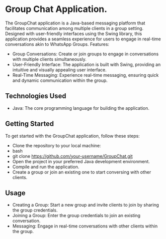 # Group Chat Application.

The GroupChat application is a Java-based messaging platform that facilitates communication among multiple clients in a group setting. Designed with user-friendly interfaces using the Swing library, this application provides a seamless experience for users to engage in real-time conversations akin to WhatsApp Groups.
Features:
- Group Conversations: Create or join groups to engage in conversations with multiple clients simultaneously.
- User-Friendly Interface: The application is built with Swing, providing an intuitive and visually appealing user interface.
- Real-Time Messaging: Experience real-time messaging, ensuring quick and dynamic communication within the group.

## Technologies Used

- Java: The core programming language for building the application.
    
## Getting Started

To get started with the GroupChat application, follow these steps:
- Clone the repository to your local machine:
- bash
- git clone https://github.com/your-username/GroupChat.git
- Open the project in your preferred Java development environment.
- Compile and run the application.
- Create a group or join an existing one to start conversing with other clients.

## Usage
- Creating a Group: Start a new group and invite clients to join by sharing the group credentials.
- Joining a Group: Enter the group credentials to join an existing conversation.
- Messaging: Engage in real-time conversations with other clients within the group.
